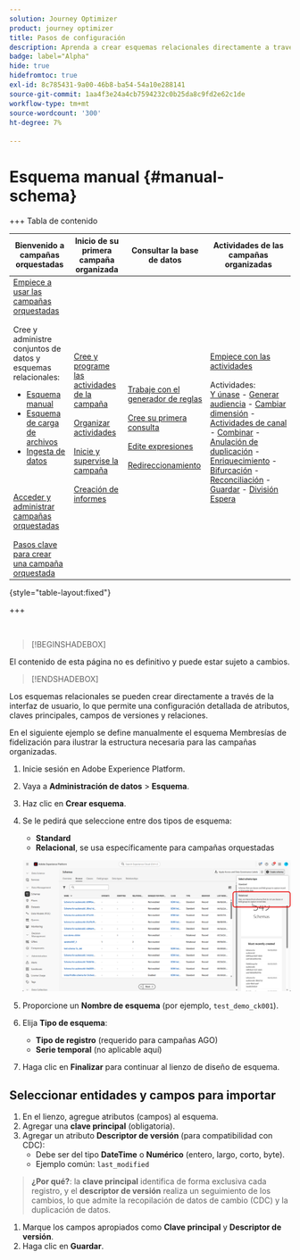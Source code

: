 ```yaml
---
solution: Journey Optimizer
product: journey optimizer
title: Pasos de configuración
description: Aprenda a crear esquemas relacionales directamente a través de la interfaz de usuario.
badge: label="Alpha"
hide: true
hidefromtoc: true
exl-id: 8c785431-9a00-46b8-ba54-54a10e288141
source-git-commit: 1aa4f3e24a4cb7594232c0b25da8c9fd2e62c1de
workflow-type: tm+mt
source-wordcount: '300'
ht-degree: 7%

---
```


# Esquema manual {#manual-schema}

+++ Tabla de contenido

| Bienvenido a campañas orquestadas | Inicio de su primera campaña organizada | Consultar la base de datos | Actividades de las campañas organizadas |
|---|---|---|---|
| [Empiece a usar las campañas orquestadas](gs-orchestrated-campaigns.md)<br/><br/>Cree y administre conjuntos de datos y esquemas relacionales:</br><ul><li>[Esquema manual](manual-schema.md)</li><li>[Esquema de carga de archivos](file-upload-schema.md)</li><li>[Ingesta de datos](ingest-data.md)</li></ul><br/><br/>[Acceder y administrar campañas orquestadas](access-manage-orchestrated-campaigns.md)<br/><br/>[Pasos clave para crear una campaña orquestada](gs-campaign-creation.md) | [Cree y programe las actividades de la campaña](create-orchestrated-campaign.md)<br/><br/>[Organizar actividades](orchestrate-activities.md)<br/><br/>[Inicie y supervise la campaña](start-monitor-campaigns.md)<br/><br/>[Creación de informes](reporting-campaigns.md) | [Trabaje con el generador de reglas](orchestrated-rule-builder.md)<br/><br/>[Cree su primera consulta](build-query.md)<br/><br/>[Edite expresiones](edit-expressions.md)<br/><br/>[Redireccionamiento](retarget.md) | [Empiece con las actividades](activities/about-activities.md)<br/><br/>Actividades:<br/>[Y únase](activities/and-join.md) - [Generar audiencia](activities/build-audience.md) - [Cambiar dimensión](activities/change-dimension.md) - [Actividades de canal](activities/channels.md) - [Combinar](activities/combine.md) - [Anulación de duplicación](activities/deduplication.md) - [Enriquecimiento](activities/enrichment.md) - [Bifurcación](activities/fork.md) - [Reconciliación](activities/reconciliation.md) - [Guardar](activities/save-audience.md) - [División](activities/split.md) [Espera](activities/wait.md) |

{style="table-layout:fixed"}

+++

</br>

>[!BEGINSHADEBOX]

El contenido de esta página no es definitivo y puede estar sujeto a cambios.

>[!ENDSHADEBOX]

Los esquemas relacionales se pueden crear directamente a través de la interfaz de usuario, lo que permite una configuración detallada de atributos, claves principales, campos de versiones y relaciones.

En el siguiente ejemplo se define manualmente el esquema Membresías de fidelización para ilustrar la estructura necesaria para las campañas organizadas.

1. Inicie sesión en Adobe Experience Platform.

1. Vaya a **Administración de datos** > **Esquema**.

1. Haz clic en **Crear esquema**.

1. Se le pedirá que seleccione entre dos tipos de esquema:

   * **Standard**
   * **Relacional**, se usa específicamente para campañas orquestadas

   ![](assets/admin_schema_1.png)

1. Proporcione un **Nombre de esquema** (por ejemplo, `test_demo_ck001`).
1. Elija **Tipo de esquema**:
   - **Tipo de registro** (requerido para campañas AGO)
   - **Serie temporal** (no aplicable aquí)
1. Haga clic en **Finalizar** para continuar al lienzo de diseño de esquema.

## Seleccionar entidades y campos para importar

1. En el lienzo, agregue atributos (campos) al esquema.
1. Agregar una **clave principal** (obligatoria).
1. Agregar un atributo **Descriptor de versión** (para compatibilidad con CDC):
   - Debe ser del tipo **DateTime** o **Numérico** (entero, largo, corto, byte).
   - Ejemplo común: `last_modified`

> **¿Por qué?**: la **clave principal** identifica de forma exclusiva cada registro, y el **descriptor de versión** realiza un seguimiento de los cambios, lo que admite la recopilación de datos de cambio (CDC) y la duplicación de datos.

1. Marque los campos apropiados como **Clave principal** y **Descriptor de versión**.
1. Haga clic en **Guardar**.


<!--

## 5. Creating a Dataset

1. Navigate to **Datasets**.
1. Click on **Create Dataset**.
1. Select the schema you just created.
1. Assign a **Dataset Name** (same as schema is fine).
1. Optionally, add tags (e.g., `AGO_campaigns`).
6. Ensure the checkbox **"Relational Schema"** is checked.
7. Click **Finish**.

> **Note:** Only one dataset can be created per relational schema.


## 6. Enabling the Dataset

1. Click **Enable** for the dataset.
1. Wait a few moments for the status to show **Enabled**.

> **Why?** Without enabling, the dataset cannot be used in orchestrated campaigns or ingest data.

## 7. Creating a Data Source (S3)

1. Navigate to **Sources**.
1. Click **Create Source**.
1. Choose the source type (e.g., **S3 Bucket**).
1. Provide connection details:
    - Bucket Path (optionally include subfolder path)
1. Save the source.

## 8. Preparing and Uploading Data

1. Prepare your CSV file with:
    - Column headers matching your schema attributes
    - `last_modified` column
    - `change_type` column (`U`/`DU` for upsert, `D` for delete)

> **Important:** `change_type` is required but does not need to be defined in the schema.

1. Save the file as `.csv`.

1. Upload the file to the specified folder in your S3 bucket.


## 9. Ingesting Data from S3

1. Go to **Sources** and find your S3 source.
1. Click **Add Data**.
1. Select the uploaded file.
1. Specify the file format as **CSV** and any compression type if applicable.
1. Review the data preview (ensure `change_type`, `last_modified`, and primary key are visible).
1. Click **Next**.

### Enable Change Data Capture (CDC)

- Check **Enable Change Data Capture**.
- Select the dataset enabled for AGO campaigns.

### Field Mapping

- Fields are auto-mapped (note that `change_type` is not mapped and that's expected).
- Click **Next**.

### Scheduling

- Schedule ingestion frequency (minute, hour, day, week).
- Set start time (immediate or future).
- Click **Finish** to create the data flow.

## 10. Monitoring Data Flow

1. Navigate back to **Sources > Data Flows**.
1. Wait 4–5 minutes for the first run (initial overhead).
1. Monitor:
    - Status (Started, Completed)
    - Number of records ingested
    - Errors (if any)

> **Tip:** Ingested data first lands in the **Data Lake**.

## 11. Data Replication to Data Store

The **Data Store** is updated:

- Every **15 minutes**, or

- If **Data Lake size exceeds 5MB**

This is a background replication process.


## 12. Querying the Dataset

1. Navigate to **Query Services**.
1. Click **Create Query**.
1. Example query:

   ```sql
   SELECT * FROM test_demo_ck001;
   ```

1. Run the query.

> **Note:** If ingestion is incomplete, query will return an error. Check data flow status.

-->